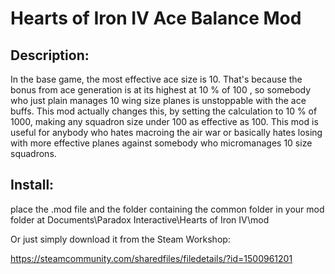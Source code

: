 # Hearts of Iron IV Ace Balance Mod

## Description:

In the base game, the most effective ace size is 10. That's because the bonus from ace generation is at its highest at 10 % of 100 , so somebody who just plain manages 10 wing size planes is unstoppable with the ace buffs.
This mod actually changes this, by setting the calculation to 10 % of 1000, making any squadron size under 100 as effective as 100. This mod is useful for anybody who hates macroing the air war or basically hates losing with more effective
planes against somebody who micromanages 10 size squadrons.

## Install:

place the .mod file and the folder containing the common folder in your mod folder at 
Documents\Paradox Interactive\Hearts of Iron IV\mod

Or just simply download it from the Steam Workshop:

https://steamcommunity.com/sharedfiles/filedetails/?id=1500961201